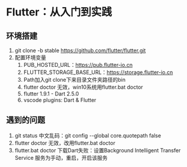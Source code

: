 # Flutter：从入门到实践

## 环境搭建
1. git clone -b stable https://github.com/flutter/flutter.git
2. 配置环境变量
    1. PUB_HOSTED_URL：https://pub.flutter-io.cn
    2. FLUTTER_STORAGE_BASE_URL：https://storage.flutter-io.cn
    3. Path加入git clone下来目录文件夹路径的bin
    4. flutter doctor 无效，win10系统用flutter.bat doctor
    5. flutter 1.9.1 - Dart 2.5.0
    6. vscode plugins: Dart & Flutter

## 遇到的问题
1. git status 中文乱码：git config --global core.quotepath false
2. flutter doctor 无效，改用flutter.bat doctor
3. flutter.bat doctor 下载Dart失败：设置Background Intelligent Transfer Service 服务为手动，重启，开启该服务